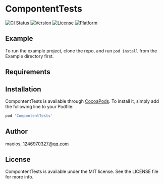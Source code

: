 # CompontentTests

[![CI Status](https://img.shields.io/travis/maoios/CompontentTests.svg?style=flat)](https://travis-ci.org/maoios/CompontentTests)
[![Version](https://img.shields.io/cocoapods/v/CompontentTests.svg?style=flat)](https://cocoapods.org/pods/CompontentTests)
[![License](https://img.shields.io/cocoapods/l/CompontentTests.svg?style=flat)](https://cocoapods.org/pods/CompontentTests)
[![Platform](https://img.shields.io/cocoapods/p/CompontentTests.svg?style=flat)](https://cocoapods.org/pods/CompontentTests)

## Example

To run the example project, clone the repo, and run `pod install` from the Example directory first.

## Requirements

## Installation

CompontentTests is available through [CocoaPods](https://cocoapods.org). To install
it, simply add the following line to your Podfile:

```ruby
pod 'CompontentTests'
```

## Author

maoios, 1246970327@qq.com

## License

CompontentTests is available under the MIT license. See the LICENSE file for more info.
